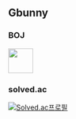 ## Gbunny

### BOJ
[<img src="https://static.solved.ac/misc/boj-icon.svg" style="width: 50px">](https://www.acmicpc.net/user/changwook987)
### solved.ac
[![Solved.ac프로필](http://mazassumnida.wtf/api/v2/generate_badge?boj=changwook987)](https://solved.ac/changwook987)
